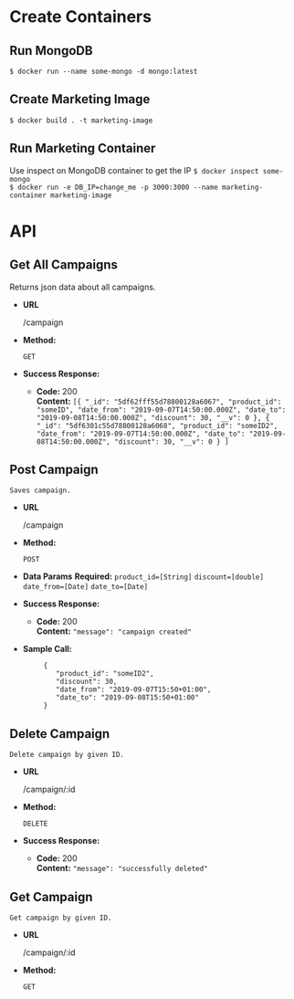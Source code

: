 
# Create Containers
## Run MongoDB
`$ docker run --name some-mongo -d mongo:latest`
## Create Marketing Image
`$ docker build . -t marketing-image`
## Run Marketing Container
Use inspect on MongoDB container to get the IP
`$ docker inspect some-mongo`<br/>
`$ docker run -e DB_IP=change_me -p 3000:3000 --name marketing-container marketing-image`

# API

**Get All Campaigns**
----
  Returns json data about all campaigns.

* **URL**

  /campaign

* **Method:**

  `GET`

* **Success Response:**

  * **Code:** 200 <br />
    **Content:** `[{
                          "_id": "5df62fff55d78800128a6067",
                          "product_id": "someID",
                          "date_from": "2019-09-07T14:50:00.000Z",
                          "date_to": "2019-09-08T14:50:00.000Z",
                          "discount": 30,
                          "__v": 0
                      },
                      {
                          "_id": "5df6301c55d78800128a6068",
                          "product_id": "someID2",
                          "date_from": "2019-09-07T14:50:00.000Z",
                          "date_to": "2019-09-08T14:50:00.000Z",
                          "discount": 30,
                          "__v": 0
                      }
                  ]`

**Post Campaign**
  ----
    Saves campaign.

  * **URL**

    /campaign

  * **Method:**

    `POST`

  * **Data Params**
    **Required:**
    `product_id=[String]`
    `discount=[double]`
    `date_from=[Date]`
    `date_to=[Date]`

  * **Success Response:**

    * **Code:** 200 <br />
      **Content:** `"message": "campaign created"`

  * **Sample Call:**

    ``` 
         {
           	"product_id": "someID2",
           	"discount": 30,
           	"date_from": "2019-09-07T15:50+01:00",
           	"date_to": "2019-09-08T15:50+01:00"
         }
    ```
    
**Delete Campaign**
  ----
    Delete campaign by given ID.

  * **URL**

    /campaign/:id

  * **Method:**

    `DELETE`

  * **Success Response:**

    * **Code:** 200 <br />
      **Content:** `"message": "successfully deleted"`

**Get Campaign**
  ----
    Get campaign by given ID.

  * **URL**

    /campaign/:id

  * **Method:**

    `GET`


